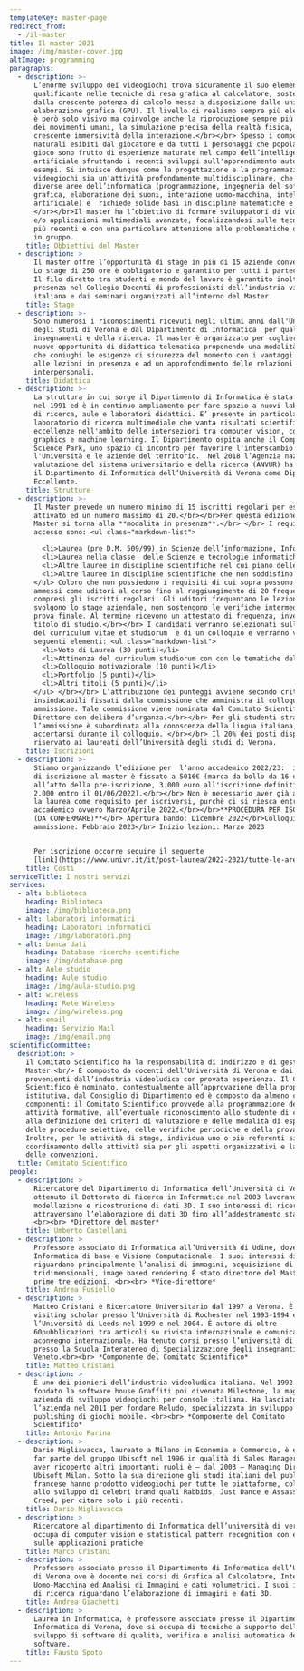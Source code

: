 ```yaml
---
templateKey: master-page
redirect_from:
  - /il-master
title: Il master 2021
image: /img/master-cover.jpg
altImage: programming
paragraphs:
  - description: >-
      L’enorme sviluppo dei videogiochi trova sicuramente il suo elemento
      qualificante nelle tecniche di resa grafica al calcolatore, sostenute
      dalla crescente potenza di calcolo messa a disposizione dalle unità di
      elaborazione grafica (GPU). Il livello di realismo sempre più elevato non
      è però solo visivo ma coinvolge anche la riproduzione sempre più fedele
      dei movimenti umani, la simulazione precisa della realtà fisica, e la
      crescente immersività della interazione.</br></br> Spesso i comportamenti
      naturali esibiti dal giocatore e da tutti i personaggi che popolano il
      gioco sono frutto di esperienze maturate nel campo dell’intelligenza
      artificiale sfruttando i recenti sviluppi sull'apprendimento automatico da
      esempi. Si intuisce dunque come la progettazione e la programmazione dei
      videogiochi sia un’attività profondamente multidisciplinare, che tocca
      diverse aree dell’informatica (programmazione, ingegneria del software,
      grafica, elaborazione dei suoni, interazione uomo-macchina, intelligenza
      artificiale) e  richiede solide basi in discipline matematiche e fisiche.
      </br></br>Il master ha l’obiettivo di formare sviluppatori di videogiochi
      e/o applicazioni multimediali avanzate, focalizzandosi sulle tecnologie
      più recenti e con una particolare attenzione alle problematiche di lavoro
      in gruppo.
    title: Obbiettivi del Master
  - description: >
      Il master offre l’opportunità di stage in più di 15 aziende convenzionate.
      Lo stage di 250 ore è obbligatorio e garantito per tutti i partecipanti.
      Il filo diretto tra studenti e mondo del lavoro è garantito inoltre dalla
      presenza nel Collegio Docenti di professionisti dell’industria videoludica
      italiana e dai seminari organizzati all’interno del Master.
    title: Stage
  - description: >-
      Sono numerosi i riconoscimenti ricevuti negli ultimi anni dall'Università
      degli studi di Verona e dal Dipartimento di Informatica  per qualità degli
      insegnamenti e della ricerca. Il master è organizzato per cogliere le
      nuove opportunità di didattica telematica proponendo una modalità mista
      che coniughi le esigenze di sicurezza del momento con i vantaggi legati
      alle lezioni in presenza e ad un approfondimento delle relazioni
      interpersonali.
    title: Didattica
  - description: >-
      La struttura in cui sorge il Dipartimento di Informatica è stata edificata
      nel 1991 ed è in continuo ampliamento per fare spazio a nuovi laboratori
      di ricerca, aule e laboratori didattici. E’ presente in particolare un
      laboratorio di ricerca multimediale che vanta risultati scientifici di
      eccellenze nell'ambito delle intersezioni tra computer vision, computer
      graphics e machine learning. Il Dipartimento ospita anche il Computer
      Science Park, uno spazio di incontro per favorire l'interscambio tra
      l'Università e le aziende del territorio.  Nel 2018 l’Agenzia nazionale di
      valutazione del sistema universitario e della ricerca (ANVUR) ha premiato 
      il Dipartimento di Informatica dell’Università di Verona come Dipartimento
      Eccellente.
    title: Strutture
  - description: >-
      Il Master prevede un numero minimo di 15 iscritti regolari per essere
      attivato ed un numero massimo di 20.</br></br>Per questa edizione del
      Master si torna alla **modalità in presenza**.</br> </br> I requisiti di
      accesso sono: <ul class="markdown-list">

        <li>Laurea (pre D.M. 509/99) in Scienze dell’informazione, Informatica, Ingegneria informatica, Ingegneria dell’informazione.</li>
        <li>Laurea nella classe  delle Scienze e tecnologie informatiche  (classe L-31 nell’ordinamento del D.M. 270/04 e classe 26 nell’ordinamento del D.M. 509/99).</li>
        <li>Altre lauree in discipline scientifiche nel cui piano delle attività formative siamo previsti almeno 78 CFU esplicitamente attribuiti ad attività didattiche nei settori INF/01 o ING-INF/05.</li>
        <li>Altre lauree in discipline scientifiche che non soddisfino il requisito al punto 3. Verranno valutate caso per caso dalla commissione e comunque l’accesso sarà in subordine rispetto alle lauree di cui ai punti 1. 2. e 3.</li>
      </ul> Coloro che non possiedono i requisiti di cui sopra possono venire
      ammessi come uditori al corso fino al raggiungimento di 20 frequentanti,
      compresi gli iscritti regolari. Gli uditori frequentano le lezioni ma non
      svolgono lo stage aziendale, non sostengono le verifiche intermedie nè  la
      prova finale. Al termine ricevono un attestato di frequenza, invece che il
      titolo di studio.</br></br> I candidati verranno selezionati sulla base
      del curriculum vitae et studiorum  e di un colloquio e verranno valutati i
      seguenti elementi: <ul class="markdown-list">
        <li>Voto di Laurea (30 punti)</li>
        <li>Attinenza del curriculum studiorum con con le tematiche del Master (10 punti)</li>
        <li>Colloquio motivazionale (10 punti)</li>
        <li>Portfolio (5 punti)</li>
        <li>Altri titoli (5 punti)</li>
      </ul> </br></br> L’attribuzione dei punteggi avviene secondo criteri
      insindacabili fissati dalla commissione che amministra il colloquio di
      ammissione. Tale commissione viene nominata dal Comitato Scientifico o dal
      Direttore con delibera d’urganza.</br></br> Per gli studenti stranieri
      l’ammissione è subordinata alla conoscenza della lingua italiana, da
      accertarsi durante il colloquio. </br></br> Il 20% dei posti disponibili è
      riservato ai laureati dell’Università degli studi di Verona.
    title: Iscrizioni
  - description: >-
      Stiamo organizzando l’edizione per  l’anno accademico 2022/23:  il costo
      di iscrizione al master è fissato a 5016€ (marca da bollo da 16 euro
      all’atto della pre-iscrizione, 3.000 euro all'iscrizione definitiva e
      2.000 entro il 01/06/2022).</br></br> Non è necessario aver già acquisito
      la laurea come requisito per iscriversi, purchè ci si riesca entro l’anno
      accademico ovvero Marzo/Aprile 2022.</br></br>**PROCEDURA PER ISCRIZIONI
      (DA CONFERMARE)**</br> Apertura bando: Dicembre 2022</br>Colloquio di
      ammissione: Febbraio 2023</br> Inizio lezioni: Marzo 2023


      Per iscrizione occorre seguire il seguente
      [link](https://www.univr.it/it/post-laurea/2022-2023/tutte-le-aree/masterk)
    title: Costi
serviceTitle: I nostri servizi
services:
  - alt: biblioteca
    heading: Biblioteca
    image: /img/biblioteca.png
  - alt: laboratori informatici
    heading: Laboratori informatici
    image: /img/laboratori.png
  - alt: banca dati
    heading: Database ricerche scentifiche
    image: /img/database.png
  - alt: Aule studio
    heading: Aule studio
    image: /img/aula-studio.png
  - alt: wireless
    heading: Rete Wireless
    image: /img/wireless.png
  - alt: email
    heading: Servizio Mail
    image: /img/email.png
scientificCommittee:
  description: >
    Il Comitato Scientifico ha la responsabilità di indirizzo e di gestione del
    Master.<br/> È composto da docenti dell’Università di Verona e dai persone
    provenienti dall’industria videoludica con provata esperienza. Il Comitato
    Scientifico è nominato, contestualmente all’approvazione della proposta
    istitutiva, dal Consiglio di Dipartimento ed è composto da almeno cinque
    componenti: il Comitato Scientifico provvede alla programmazione delle
    attività formative, all’eventuale riconoscimento allo studente di crediti,
    alla definizione dei criteri di valutazione e delle modalità di espletamento
    delle procedure selettive, delle verifiche periodiche e della prova finale.
    Inoltre, per le attività di stage, individua uno o più referenti sia per il
    coordinamento delle attività sia per gli aspetti organizzativi e la stipula
    delle convenzioni.
  title: Comitato Scientifico
people:
  - description: >
      Ricercatore del Dipartimento di Informatica dell’Università di Verona. Ha
      ottenuto il Dottorato di Ricerca in Informatica nel 2003 lavorando sulla
      modellazione e ricostruzione di dati 3D. I suo interessi di ricerca
      attraversano l’elaborazione di dati 3D fino all’addestramento statistico.
      <br><br> *Direttore del master*
    title: Umberto Castellani
  - description: >
      Professore associato di Informatica all’Università di Udine, dove insegna
      Informatica di base e Visione Computazionale. I suoi interessi di ricerca
      riguardano principalmente l’analisi di immagini, acquisizione di modelli
      tridimensionali, image based rendering È stato direttore del Master per le
      prime tre edizioni. <br><br> *Vice-direttore*
    title: Andrea Fusiello
  - description: >
      Matteo Cristani è Ricercatore Universitario dal 1997 a Verona. È stato
      visiting scholar presso l’Università di Rochester nel 1993-1994 epresso
      l’Università di Leeds nel 1999 e nel 2004. È autore di oltre
      60pubblicazioni tra articoli su rivista internazionale e comunicazioni
      aconvegno internazionale. Ha tenuto corsi presso l’università di Verona e
      presso la Scuola Interateneo di Specializzazione degli insegnanti del
      Veneto.<br><br> *Componente del Comitato Scientifico*
    title: Matteo Cristani
  - description: >
      È uno dei pionieri dell’industria videoludica italiana. Nel 1992 ha
      fondato la software house Graffiti poi divenuta Milestone, la maggiore
      azienda di sviluppo videogiochi per console italiana. Ha lasciato
      l’azienda nel 2011 per fondare Reludo, specializzata in sviluppo e
      publishing di giochi mobile. <br><br> *Componente del Comitato
      Scientifico*
    title: Antonio Farina
  - description: >
      Dario Migliavacca, laureato a Milano in Economia e Commercio, è entrato a
      far parte del gruppo Ubisoft nel 1996 in qualità di Sales Manager e, dopo
      aver ricoperto altri importanti ruoli è – dal 2003 – Managing Director di
      Ubisoft Milan. Sotto la sua direzione gli studi italiani del publisher
      francese hanno prodotto videogiochi per tutte le piattaforme, collaborando
      allo sviluppo di celebri brand quali Rabbids, Just Dance e Assassin’s
      Creed, per citare solo i più recenti.
    title: Dario Migliavacca
  - description: >
      Ricercatore al dipartimento di Informatica dell’università di verona. So
      occupa di computer vision e statistical pattern recognition con enfasi
      sulle applicazioni pratiche
    title: Marco Cristani
  - description: >
      Professore associato presso il Dipartimento di Informatica dell’Università
      di Verona ove è docente nei corsi di Grafica al Calcolatore, Interazione
      Uomo-Macchina ed Analisi di Immagini e dati volumetrici. I suoi interessi
      di ricerca riguardano l’elaborazione di immagini e dati 3D.
    title: Andrea Giachetti
  - description: >
      Laurea in Informatica, è professore associato presso il Dipartimento di
      Informatica di Verona, dove si occupa di tecniche a supporto dello
      sviluppo di software di qualità, verifica e analisi automatica del
      software.
    title: Fausto Spoto
---
```


